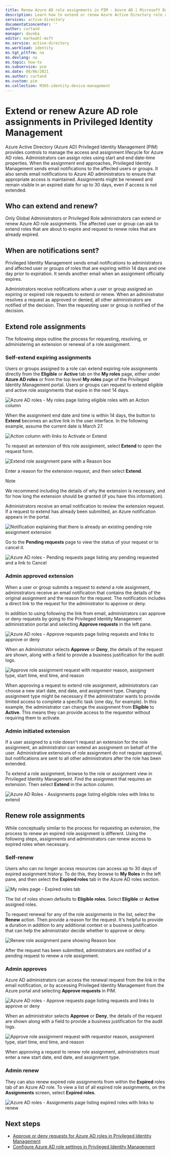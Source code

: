 ```yaml
---
title: Renew Azure AD role assignments in PIM - Azure AD | Microsoft Docs
description: Learn how to extend or renew Azure Active Directory role assignments in Azure AD Privileged Identity Management (PIM).
services: active-directory
documentationcenter: ''
author: curtand
manager: daveba
editor: markwahl-msft
ms.service: active-directory
ms.workload: identity
ms.tgt_pltfrm: na
ms.devlang: na
ms.topic: how-to
ms.subservice: pim
ms.date: 08/06/2021
ms.author: curtand
ms.custom: pim
ms.collection: M365-identity-device-management
---
```




# Extend or renew Azure AD role assignments in Privileged Identity Management

Azure Active Directory (Azure AD) Privileged Identity Management (PIM) provides controls to manage the access and assignment lifecycle for Azure AD roles. Administrators can assign roles using start and end date-time properties. When the assignment end approaches, Privileged Identity Management sends email notifications to the affected users or groups. It also sends email notifications to Azure AD administrators to ensure that appropriate access is maintained. Assignments might be renewed and remain visible in an expired state for up to 30 days, even if access is not extended.

## Who can extend and renew?

Only Global Administrators or Privileged Role administrators can extend or renew Azure AD role assignments. The affected user or group can ask to extend roles that are about to expire and request to renew roles that are already expired.

## When are notifications sent?

Privileged Identity Management sends email notifications to administrators and affected user or groups of roles that are expiring within 14 days and one day prior to expiration. It sends another email when an assignment officially expires.

Administrators receive notifications when a user or group assigned an expiring or expired role requests to extend or renew. When an administrator resolves a request as approved or denied, all other administrators are notified of the decision. Then the requesting user or group is notified of the decision.

## Extend role assignments

The following steps outline the process for requesting, resolving, or administering an extension or renewal of a role assignment.

### Self-extend expiring assignments

Users or groups assigned to a role can extend expiring role assignments directly from the **Eligible** or **Active** tab on the **My roles** page, either under **Azure AD roles** or from the top level **My roles** page of the Privileged Identity Management portal. Users or groups can request to extend eligible and active role assignments that expire in the next 14 days.

![Azure AD roles - My roles page listing eligible roles with an Action column](./media/pim-how-to-renew-extend/pim-extend-link-in-portal.png)

When the assignment end date and time is within 14 days, the button to **Extend** becomes an active link in the user interface. In the following example, assume the current date is March 27.

![Action column with links to Activate or Extend](./media/pim-how-to-renew-extend/pim-extend-within-fourteen.png)

To request an extension of this role assignment, select **Extend** to open the request form.

![Extend role assignment pane with a Reason box](./media/pim-how-to-renew-extend/extend-role-assignment-request.png)

Enter a reason for the extension request, and then select **Extend**.

>[!NOTE]
>We recommend including the details of why the extension is necessary, and for how long the extension should be granted (if you have this information).

Administrators receive an email notification to review the extension request. If a request to extend has already been submitted, an Azure notification appears in the portal.

![Notification explaining that there is already an existing pending role assignment extension](./media/pim-how-to-renew-extend/extend-notification.png)

Go to the **Pending requests** page to view the status of your request or to cancel it.

![Azure AD roles - Pending requests page listing any pending requested and a link to Cancel](./media/pim-how-to-renew-extend/pending-requests.png)

### Admin approved extension

When a user or group submits a request to extend a role assignment, administrators receive an email notification that contains the details of the original assignment and the reason for the request. The notification includes a direct link to the request for the administrator to approve or deny.

In addition to using following the link from email, administrators can approve or deny requests by going to the Privileged Identity Management administration portal and selecting **Approve requests** in the left pane.

![Azure AD roles - Approve requests page listing requests and links to approve or deny](./media/pim-how-to-renew-extend/extend-admin-approve-list.png)

When an Administrator selects **Approve** or **Deny**, the details of the request are shown, along with a field to provide a business justification for the audit logs.

![Approve role assignment request with requestor reason, assignment type, start time, end time, and reason](./media/pim-how-to-renew-extend/extend-admin-approve-form.png)

When approving a request to extend role assignment, administrators can choose a new start date, end date, and assignment type. Changing assignment type might be necessary if the administrator wants to provide limited access to complete a specific task (one day, for example). In this example, the administrator can change the assignment from **Eligible** to **Active**. This means they can provide access to the requestor without requiring them to activate.

### Admin initiated extension

If a user assigned to a role doesn't request an extension for the role assignment, an administrator can extend an assignment on behalf of the user. Administrative extensions of role assignment do not require approval, but notifications are sent to all other administrators after the role has been extended.

To extend a role assignment, browse to the role or assignment view in Privileged Identity Management. Find the assignment that requires an extension. Then select **Extend** in the action column.

![Azure AD Roles - Assignments page listing eligible roles with links to extend](./media/pim-how-to-renew-extend/extend-admin-extend.png)

## Renew role assignments

While conceptually similar to the process for requesting an extension, the process to renew an expired role assignment is different. Using the following steps, assignments and administrators can renew access to expired roles when necessary.

### Self-renew

Users who can no longer access resources can access up to 30 days of expired assignment history. To do this, they browse to **My Roles** in the left pane, and then select the **Expired roles** tab in the Azure AD roles section.

![My roles page - Expired roles tab](./media/pim-how-to-renew-extend/renew-from-myroles.png)

The list of roles shown defaults to **Eligible roles**. Select **Eligible** or **Active** assigned roles.

To request renewal for any of the role assignments in the list, select the **Renew** action. Then provide a reason for the request. It's helpful to provide a duration in addition to any additional context or a business justification that can help the administrator decide whether to approve or deny.

![Renew role assignment pane showing Reason box](./media/pim-how-to-renew-extend/renew-request-form.png)

After the request has been submitted, administrators are notified of a pending request to renew a role assignment.

### Admin approves

Azure AD administrators can access the renewal request from the link in the email notification, or by accessing Privileged Identity Management from the Azure portal and selecting **Approve requests** in PIM.

![Azure AD roles - Approve requests page listing requests and links to approve or deny](./media/pim-how-to-renew-extend/extend-admin-approve-list.png)

When an administrator selects **Approve** or **Deny**, the details of the request are shown along with a field to provide a business justification for the audit logs.

![Approve role assignment request with requestor reason, assignment type, start time, end time, and reason](./media/pim-how-to-renew-extend/extend-admin-approve-form.png)

When approving a request to renew role assignment, administrators must enter a new start date, end date, and assignment type.

### Admin renew

They can also renew expired role assignments from within the **Expired** roles tab of an Azure AD role. To view a list of all expired role assignments, on the **Assignments** screen, select **Expired roles**.

![Azure AD roles - Assignments page listing expired roles with links to renew](./media/pim-how-to-renew-extend/renew-from-assignments-pane.png)

## Next steps

- [Approve or deny requests for Azure AD roles in Privileged Identity Management](azure-ad-pim-approval-workflow.md)
- [Configure Azure AD role settings in Privileged Identity Management](pim-how-to-change-default-settings.md)
